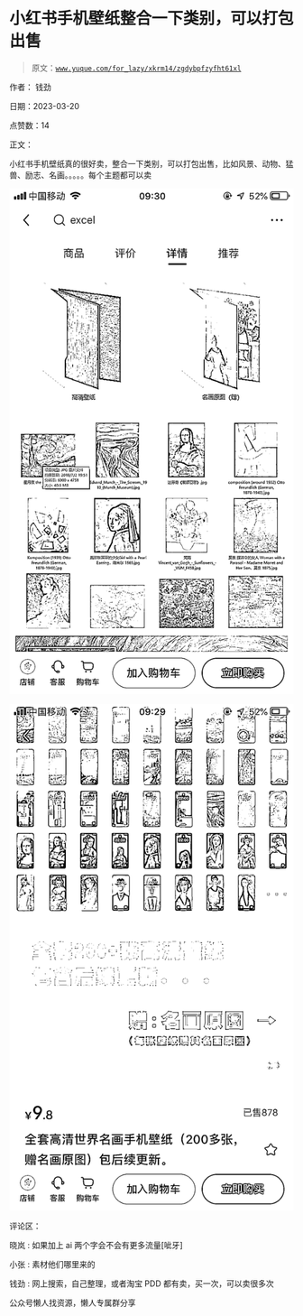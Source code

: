 # 小红书手机壁纸整合一下类别，可以打包出售

> 原文：[`www.yuque.com/for_lazy/xkrm14/zgdybpfzyfht61xl`](https://www.yuque.com/for_lazy/xkrm14/zgdybpfzyfht61xl)

作者： 钱劲

日期：2023-03-20

点赞数：14

正文：

小红书手机壁纸真的很好卖，整合一下类别，可以打包出售，比如风景、动物、猛兽、励志、名画。。。。。每个主题都可以卖

![](img/50e3b07f8dea3fdc044e653fba57b0d7.png)  

![](img/28baa3d3736e71429e96cace219fb47c.png)  

评论区：

晓岚 : 如果加上 ai 两个字会不会有更多流量[呲牙]

小张 : 素材他们哪里来的

钱劲 : 网上搜索，自己整理，或者淘宝 PDD 都有卖，买一次，可以卖很多次

公众号懒人找资源，懒人专属群分享

